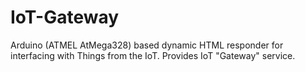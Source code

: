 # IoT-Gateway
Arduino (ATMEL AtMega328) based dynamic HTML responder for interfacing with Things from the IoT. Provides IoT "Gateway" service.
